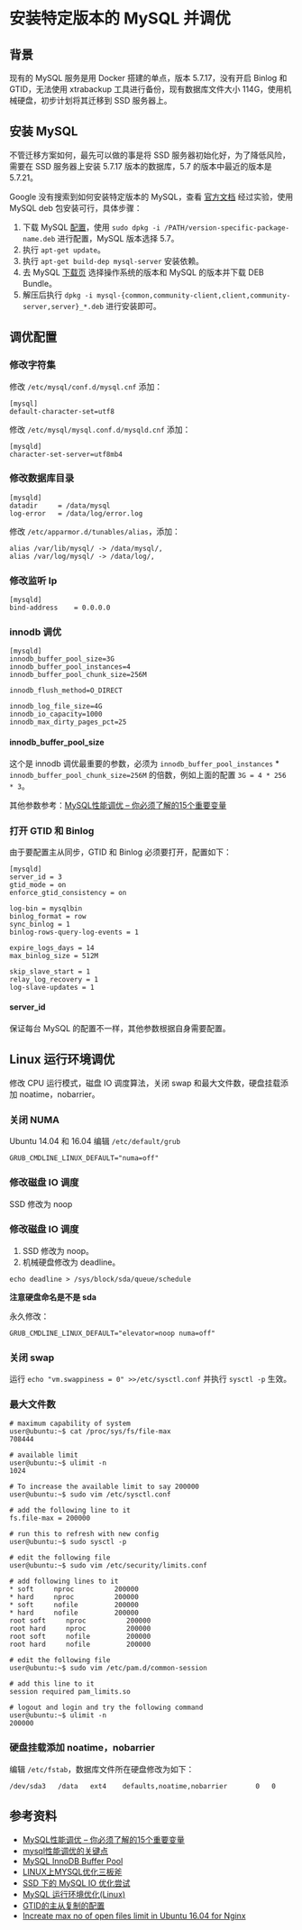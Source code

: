 # 安装特定版本的 MySQL 并调优

## 背景
现有的 MySQL 服务是用 Docker 搭建的单点，版本 5.7.17，没有开启 Binlog 和 GTID，无法使用 xtrabackup 工具进行备份，现有数据库文件大小 114G，使用机械硬盘，初步计划将其迁移到 SSD 服务器上。

## 安装 MySQL
不管迁移方案如何，最先可以做的事是将 SSD 服务器初始化好，为了降低风险，需要在 SSD 服务器上安装 5.7.17 版本的数据库，5.7 的版本中最近的版本是 5.7.21。

Google 没有搜索到如何安装特定版本的 MySQL，查看 [官方文档](https://dev.mysql.com/doc/mysql-apt-repo-quick-guide/en/#repo-qg-apt-replace-direct) 经过实验，使用 MySQL deb 包安装可行，具体步骤：

1. 下载 MySQL [配置](https://dev.mysql.com/downloads/repo/apt/)，使用 `sudo dpkg -i /PATH/version-specific-package-name.deb` 进行配置，MySQL 版本选择 5.7。
2. 执行 `apt-get update`。
3. 执行 `apt-get build-dep mysql-server` 安装依赖。
4. 去 MySQL [下载页](https://downloads.mysql.com/archives/community/) 选择操作系统的版本和 MySQL 的版本并下载 DEB Bundle。
5. 解压后执行 `dpkg -i mysql-{common,community-client,client,community-server,server}_*.deb` 进行安装即可。

## 调优配置

### 修改字符集
修改 `/etc/mysql/conf.d/mysql.cnf` 添加：
```
[mysql]
default-character-set=utf8
```

修改 `/etc/mysql/mysql.conf.d/mysqld.cnf` 添加：
```
[mysqld]
character-set-server=utf8mb4
```

### 修改数据库目录
```
[mysqld]
datadir     = /data/mysql
log-error   = /data/log/error.log
```
修改 `/etc/apparmor.d/tunables/alias`，添加：
```
alias /var/lib/mysql/ -> /data/mysql/,
alias /var/log/mysql/ -> /data/log/,
```

### 修改监听 Ip
```
[mysqld]
bind-address    = 0.0.0.0
```

### innodb 调优
```
[mysqld]
innodb_buffer_pool_size=3G
innodb_buffer_pool_instances=4
innodb_buffer_pool_chunk_size=256M

innodb_flush_method=O_DIRECT

innodb_log_file_size=4G
innodb_io_capacity=1000
innodb_max_dirty_pages_pct=25
```

#### innodb_buffer_pool_size
这个是 innodb 调优最重要的参数，必须为 `innodb_buffer_pool_instances` * `innodb_buffer_pool_chunk_size=256M` 的倍数，例如上面的配置 `3G = 4 * 256 * 3`。

其他参数参考：[MySQL性能调优 – 你必须了解的15个重要变量](https://www.centos.bz/2016/11/mysql-performance-tuning-15-config-item/)

### 打开 GTID 和 Binlog
由于要配置主从同步，GTID 和 Binlog 必须要打开，配置如下：
```
[mysqld]
server_id = 3
gtid_mode = on
enforce_gtid_consistency = on

log-bin = mysqlbin
binlog_format = row
sync_binlog = 1
binlog-rows-query-log-events = 1

expire_logs_days = 14
max_binlog_size = 512M

skip_slave_start = 1
relay_log_recovery = 1
log-slave-updates = 1
```

#### server_id
保证每台 MySQL 的配置不一样，其他参数根据自身需要配置。

## Linux 运行环境调优
修改 CPU 运行模式，磁盘 IO 调度算法，关闭 swap 和最大文件数，硬盘挂载添加 noatime，nobarrier。

### 关闭 NUMA 
Ubuntu 14.04 和 16.04 编辑 `/etc/default/grub`
```
GRUB_CMDLINE_LINUX_DEFAULT="numa=off"
```

### 修改磁盘 IO 调度
SSD 修改为 noop

### 修改磁盘 IO 调度
1. SSD 修改为 noop。
2. 机械硬盘修改为 deadline。

```
echo deadline > /sys/block/sda/queue/schedule
```
**注意硬盘命名是不是 sda**

永久修改：
```
GRUB_CMDLINE_LINUX_DEFAULT="elevator=noop numa=off"
```

### 关闭 swap
运行 `echo "vm.swappiness = 0" >>/etc/sysctl.conf` 并执行 `sysctl -p` 生效。

### 最大文件数
```
# maximum capability of system
user@ubuntu:~$ cat /proc/sys/fs/file-max
708444

# available limit
user@ubuntu:~$ ulimit -n
1024

# To increase the available limit to say 200000
user@ubuntu:~$ sudo vim /etc/sysctl.conf

# add the following line to it
fs.file-max = 200000

# run this to refresh with new config
user@ubuntu:~$ sudo sysctl -p

# edit the following file
user@ubuntu:~$ sudo vim /etc/security/limits.conf

# add following lines to it
* soft     nproc          200000
* hard     nproc          200000
* soft     nofile         200000
* hard     nofile         200000
root soft     nproc          200000
root hard     nproc          200000
root soft     nofile         200000
root hard     nofile         200000

# edit the following file
user@ubuntu:~$ sudo vim /etc/pam.d/common-session

# add this line to it
session required pam_limits.so

# logout and login and try the following command
user@ubuntu:~$ ulimit -n
200000
```

### 硬盘挂载添加 noatime，nobarrier
编辑 `/etc/fstab`，数据库文件所在硬盘修改为如下：
```
/dev/sda3   /data   ext4    defaults,noatime,nobarrier       0   0
```

## 参考资料
+ [MySQL性能调优 – 你必须了解的15个重要变量](https://www.centos.bz/2016/11/mysql-performance-tuning-15-config-item/)
+ [mysql性能调优的关键点](https://riverdba.github.io/2017/03/27/Performance-tuning-key-points-of-mysql/)
+ [MySQL InnoDB Buffer Pool](http://www.ywnds.com/?p=9886)
+ [LINUX上MYSQL优化三板斧](https://linux.cn/article-3479-1.html)
+ [SSD 下的 MySQL IO 优化尝试](https://linux.cn/article-6115-1.html#4_13597)
+ [MySQL 运行环境优化(Linux)](http://liaoph.com/mysql-optimize-in-linux/)
+ [GTID的主从复制的配置](http://www.cnblogs.com/abobo/p/4244059.html)
+ [Increate max no of open files limit in Ubuntu 16.04 for Nginx](https://gist.github.com/luckydev/b2a6ebe793aeacf50ff15331fb3b519d)
